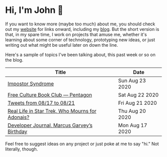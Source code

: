 # Hi, I'm John 👋

If you want to know more (maybe too much) about me, you should check out my [website](https://john.colagioia.net/) for links onward, including my [blog](https://john.colagioia.net/blog).  But the short version is that, in my spare time, I work on projects that amuse me, whether it's learning about some corner of technology, prototyping new ideas, or just writing out what might be useful later on down the line.

Here's a sample of topics I've been talking about, this past week or so on the blog.

|Title|Date|
|-----|-------|
|[Impostor Syndrome](https://john.colagioia.net/blog/2020/08/23/imposter.html)|Sun Aug 23 2020|
|[Free Culture Book Club — Pentagon](https://john.colagioia.net/blog/2020/08/22/pentagon.html)|Sat Aug 22 2020|
|[Tweets from 08/17 to 08/21](https://john.colagioia.net/blog/media/2020/08/21/week.html)|Fri Aug 21 2020|
|[Real Life in Star Trek, Who Mourns for Adonais?](https://john.colagioia.net/blog/2020/08/20/mourn.html)|Thu Aug 20 2020|
|[Developer Journal, Marcus Garvey’s Birthday](https://john.colagioia.net/blog/2020/08/17/garvey.html)|Mon Aug 17 2020|

Feel free to suggest ideas on any project or just poke at me to say "hi." Not literally, though.
